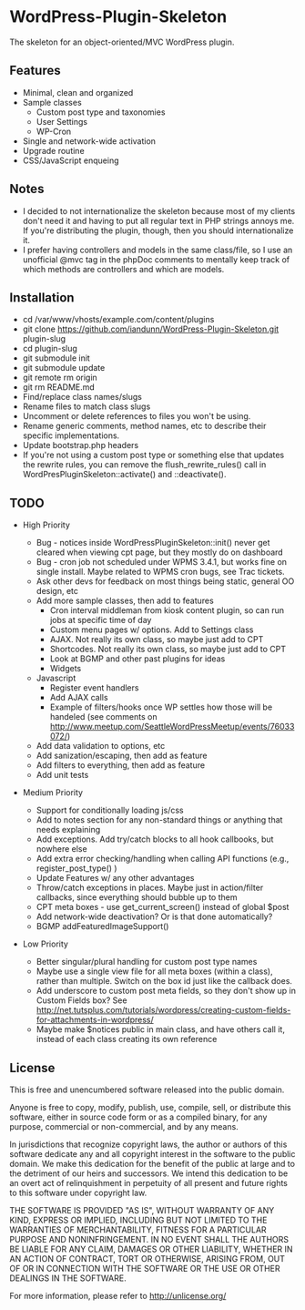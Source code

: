 # WordPress-Plugin-Skeleton

The skeleton for an object-oriented/MVC WordPress plugin.


## Features

* Minimal, clean and organized
* Sample classes
	* Custom post type and taxonomies
	* User Settings
	* WP-Cron
* Single and network-wide activation
* Upgrade routine
* CSS/JavaScript enqueing

## Notes

* I decided to not internationalize the skeleton because most of my clients don't need it and having to put all regular text in PHP strings annoys me. If you're distributing the plugin, though, then you should internationalize it.
* I prefer having controllers and models in the same class/file, so I use an unofficial @mvc tag in the phpDoc comments to mentally keep track of which methods are controllers and which are models. 


## Installation

* cd /var/www/vhosts/example.com/content/plugins
* git clone https://github.com/iandunn/WordPress-Plugin-Skeleton.git plugin-slug
* cd plugin-slug
* git submodule init
* git submodule update
* git remote rm origin
* git rm README.md
* Find/replace class names/slugs
* Rename files to match class slugs
* Uncomment or delete references to files you won't be using.
* Rename generic comments, method names, etc to describe their specific implementations. 
* Update bootstrap.php headers
* If you're not using a custom post type or something else that updates the rewrite rules, you can remove the flush_rewrite_rules() call in WordPresPluginSkeleton::activate() and ::deactivate().


## TODO

* High Priority
	* Bug - notices inside WordPressPluginSkeleton::init() never get cleared when viewing cpt page, but they mostly do on dashboard
	* Bug - cron job not scheduled under WPMS 3.4.1, but works fine on single install. Maybe related to WPMS cron bugs, see Trac tickets.
	* Ask other devs for feedback on most things being static, general OO design, etc
	* Add more sample classes, then add to features
		* Cron interval middleman from kiosk content plugin, so can run jobs at specific time of day
		* Custom menu pages w/ options. Add to Settings class
		* AJAX. Not really its own class, so maybe just add to CPT
		* Shortcodes. Not really its own class, so maybe just add to CPT
		* Look at BGMP and other past plugins for ideas
		* Widgets
	* Javascript
		* Register event handlers
		* Add AJAX calls
		* Example of filters/hooks once WP settles how those will be handeled (see comments on http://www.meetup.com/SeattleWordPressMeetup/events/76033072/)
	* Add data validation to options, etc
	* Add sanization/escaping, then add as feature
	* Add filters to everything, then add as feature
	* Add unit tests
	
* Medium Priority
	* Support for conditionally loading js/css
	* Add to notes section for any non-standard things or anything that needs explaining
	* Add exceptions. Add try/catch blocks to all hook callbooks, but nowhere else
	* Add extra error checking/handling when calling API functions (e.g., register_post_type() )
	* Update Features w/ any other advantages
	* Throw/catch exceptions in places. Maybe just in action/filter callbacks, since everything should bubble up to them
	* CPT meta boxes - use get_current_screen() instead of global $post
	* Add network-wide deactivation? Or is that done automatically?
	* BGMP addFeaturedImageSupport()
	
* Low Priority
	* Better singular/plural handling for custom post type names
	* Maybe use a single view file for all meta boxes (within a class), rather than multiple. Switch on the box id just like the callback does.
	* Add underscore to custom post meta fields, so they don't show up in Custom Fields box? See http://net.tutsplus.com/tutorials/wordpress/creating-custom-fields-for-attachments-in-wordpress/
	* Maybe make $notices public in main class, and have others call it, instead of each class creating its own reference
	
	
## License

This is free and unencumbered software released into the public domain.

Anyone is free to copy, modify, publish, use, compile, sell, or
distribute this software, either in source code form or as a compiled
binary, for any purpose, commercial or non-commercial, and by any
means.

In jurisdictions that recognize copyright laws, the author or authors
of this software dedicate any and all copyright interest in the
software to the public domain. We make this dedication for the benefit
of the public at large and to the detriment of our heirs and
successors. We intend this dedication to be an overt act of
relinquishment in perpetuity of all present and future rights to this
software under copyright law.

THE SOFTWARE IS PROVIDED "AS IS", WITHOUT WARRANTY OF ANY KIND,
EXPRESS OR IMPLIED, INCLUDING BUT NOT LIMITED TO THE WARRANTIES OF
MERCHANTABILITY, FITNESS FOR A PARTICULAR PURPOSE AND NONINFRINGEMENT.
IN NO EVENT SHALL THE AUTHORS BE LIABLE FOR ANY CLAIM, DAMAGES OR
OTHER LIABILITY, WHETHER IN AN ACTION OF CONTRACT, TORT OR OTHERWISE,
ARISING FROM, OUT OF OR IN CONNECTION WITH THE SOFTWARE OR THE USE OR
OTHER DEALINGS IN THE SOFTWARE.

For more information, please refer to <http://unlicense.org/>